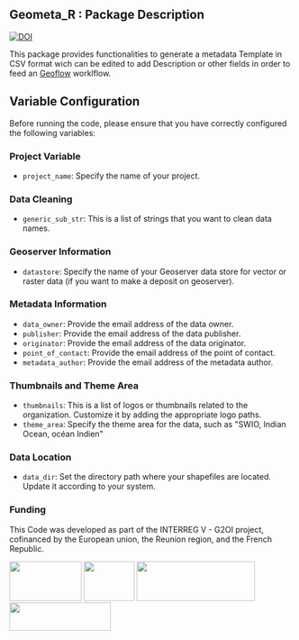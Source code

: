 ## Geometa_R : Package Description
[![DOI](https://zenodo.org/badge/DOI/10.5281/zenodo.10027141.svg)](https://doi.org/10.5281/zenodo.10027141)


This package provides functionalities to generate a metadata Template in CSV format wich can be edited to add Description or other fields in order to feed an [Geoflow](https://github.com/r-geoflow/geoflow) worklflow.

## Variable Configuration

Before running the code, please ensure that you have correctly configured the following variables:

### Project Variable

-   `project_name`: Specify the name of your project.

### Data Cleaning

-   `generic_sub_str`: This is a list of strings that you want to clean data names. 

### Geoserver Information

-   `datastore`: Specify the name of your Geoserver data store for vector or raster data (if you want to make a deposit on geoserver).

### Metadata Information

-   `data_owner`: Provide the email address of the data owner.
-   `publisher`: Provide the email address of the data publisher.
-   `originator`: Provide the email address of the data originator.
-   `point_of_contact`: Provide the email address of the point of contact.
-   `metadata_author`: Provide the email address of the metadata author.

### Thumbnails and Theme Area

-   `thumbnails`: This is a list of logos or thumbnails related to the organization. Customize it by adding the appropriate logo paths.
-   `theme_area`: Specify the theme area for the data, such as "SWIO, Indian Ocean, océan Indien"

### Data Location

-   `data_dir`: Set the directory path where your shapefiles are located. Update it according to your system.

### Funding
This Code was developed as part of the INTERREG V - G2OI project, cofinanced by the European union, the Reunion region, and the French Republic.

<div  style="float:left;">
	<img height=70  width=128  src="https://upload.wikimedia.org/wikipedia/commons/b/b7/Flag_of_Europe.svg">
	<img height=70  width=90 src="https://upload.wikimedia.org/wikipedia/fr/thumb/2/22/Republique-francaise-logo.svg/512px-Republique-francaise-logo.svg.png?20201008150502"   >
	<img height=70  width=210  src="https://upload.wikimedia.org/wikipedia/fr/3/3b/Logolareunion.png">
	<img height=50  width=180  src="https://regionreunion.com/IMG/jpg/interreg_vi_fr.jpg">
</div>
<br>
